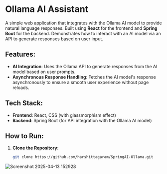 # Ollama AI Assistant

A simple web application that integrates with the Ollama AI model to provide natural language responses. Built using **React** for the frontend and **Spring Boot** for the backend. Demonstrates how to interact with an AI model via an API to generate responses based on user input. 

## Features:
- **AI Integration**: Uses the Ollama API to generate responses from the AI model based on user prompts.
- **Asynchronous Response Handling**: Fetches the AI model's response asynchronously to ensure a smooth user experience without page reloads.

## Tech Stack:
- **Frontend**: React, CSS (with glassmorphism effect)
- **Backend**: Spring Boot (for API integration with the Ollama AI model)

## How to Run:

1. **Clone the Repository**:
   ```bash
   git clone https://github.com/harshittagaram/SpringAI-Ollama.git
   

![Screenshot 2025-04-13 152928](https://github.com/user-attachments/assets/73728a0a-57da-491b-844d-9e1e245a154c)
